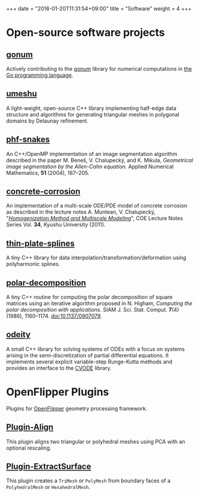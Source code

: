 +++
date = "2016-01-20T11:31:54+09:00"
title = "Software"
weight = 4
+++

# Open-source software projects

## [gonum](https://github.com/gonum/)

Actively contributing to the [gonum](https://github.com/gonum/) library for
numerical computations in [the Go programming
language](http://www.golang.org/).

## [umeshu](https://github.com/vladimir-ch/umeshu/)

A light-weight, open-source C++ library implementing half-edge data structure
and algorithms for generating triangular meshes in polygonal domains by
Delaunay refinement.

## [phf-snakes](https://github.com/vladimir-ch/phf-snakes/)

An C++/OpenMP implementation of an image segmentation algorithm described in
the paper M. Beneš, V.  Chalupecký, and K. Mikula, _Geometrical image
segmentation by the Allen-Cahn equation_. Applied Numerical Mathematics, **51**
(2004), 187–205.

## [concrete-corrosion](https://github.com/vladimir-ch/concrete-corrosion/)

An implementation of a multi-scale ODE/PDE model of concrete corrosion as
described in the lecture notes A. Muntean, V. Chalupecký, "[_Homogenization
Method and Multiscale Modeling_](http://www.imi.kyushu-u.ac.jp/eng/publishes/pub_inner/id:2/cid:15)",
COE Lecture Notes Series Vol. **34**, Kyushu University (2011).

## [thin-plate-splines](https://github.com/vladimir-ch/thin-plate-splines/)

A tiny C++ library for data interpolation/transformation/deformation using
polyharmonic splines.

## [polar-decomposition](https://github.com/vladimir-ch/polar-decomposition/)

A tiny C++ routine for computing the polar decomposition of square matrices
using an iterative algorithm proposed in N. Higham, _Computing the polar
decomposition with applications_. SIAM J. Sci. Stat. Comput. **7**(4) (1986),
1160–1174. [doi:10.1137/0907079](http://dx.doi.org/10.1137%2F0907079).

## [odeity](https://github.com/vladimir-ch/odeity/)

A small C++ library for solving systems of ODEs with a focus on systems arising
in the semi-discretization of partial differential equations. It implements
several explicit variable-step Runge-Kutta methods and provides an interface to
the [CVODE](https://computation.llnl.gov/casc/sundials/main.html) library.

# OpenFlipper Plugins

Plugins for [OpenFlipper](http://www.openflipper.org/) geometry processing
framework.

## [Plugin-Align](https://github.com/vladimir-ch/Plugin-Align)

This plugin aligns two triangular or polyhedral meshes using PCA with an
optional rescaling.

## [Plugin-ExtractSurface](https://github.com/vladimir-ch/Plugin-ExtractSurface)

This plugin creates a `TriMesh` or `PolyMesh` from boundary faces of a
`PolyhedralMesh` or `HexahedralMesh`.
